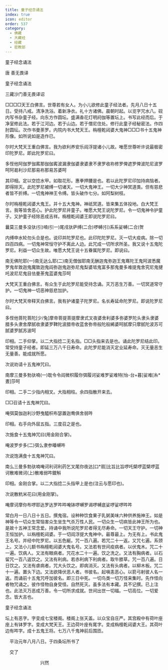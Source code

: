 ```yaml
---
title: 童子经念诵法
index: true
icon: editor
order: 537
category:
  - 佛藏
  - 大藏经
  - 经藏
  - 密教部
---
```


  童子经念诵法  

唐 善无畏译  

童子经念诵法  

三藏沙门善无畏译诏  

□□□□天王白佛言。世尊若有女人。为小儿欲修此童子经法者。先月八日十五日。受持八戒。清净洗浴。着新净衣。礼十方诸佛。晨朝时起。以览字咒水八。砚内写书杂童子经。向东方作圆坛。盛满香花灯明阏伽等置坛上。书写此经而后。于净室修此法。若于江河边。若于山边。若于僧尼住处。修行此童子经秘密法。作四肘圆坛。次作书曼荼罗。内院内书大梵天王。栴檀乾闼婆大鬼神□□□书十五鬼神形像。如所说如是造作已。  

尔时大梵天王重白佛言。我为欲利养安乐阎浮提诸小儿故。唯愿世尊听许说最极密印陀罗尼。即此陀罗尼曰。  

多恎他阿伽罗伽寗那伽伽寗波漏隶伽婆隶婆隶不隶罗收祢修罗俾遮罗俾波陀尼波罗呵阿曷利沙尼那易祢那易苏婆呵  

其印相。定以空捻水甲。如取花形。惠拳押腰是也。若以此陀罗尼印加持病恼者。即得除灭。此陀罗尼被缚一切诸天。一切大鬼神王。一切大少神冥道类。但有慈悲者皆不折缚。一切鬼神神王令缚。皆头破作七分。如阿梨树枝。  

尔时栴檀乾闼婆大鬼王。并十五大鬼神。神祇冥道。皆来集五体投地。白大梵王言。我等皆舍恶心。护此陀罗尼并童子。唯愿大梵王说陀罗尼。令一切鬼神令护童子。又护童子经除恶成吉祥。栴檀乾闼婆王即说陀罗尼曰。  

曩莫三曼多没驮(引)喃(引一)尾戌驮萨缚(二合)啰嚩(引)系系娑嚩(二合)贺  

内缚申水轮勿头合是也。说印并陀罗尼也。此印陀陀罗尼。灭一切大疫病。除一切四百四病。一切鬼神常恒守护不离此人边。此咒成一切所求所圣。我又说十五鬼陀罗尼。利益一切众生故。唯愿大梵王说十五眷属陀罗尼。即说曰。  

南无佛陀耶(一)南无达么耶(二)南无僧伽耶南无酬迦鬼弥迦王鬼骞陀王鬼阿波悉魔罗鬼牟致迦鬼魔致迦鬼阎弥迦鬼迦弥尼鬼梨婆坻鬼富多那鬼曼多难提鬼舍究尼鬼揵吒波尼尼鬼目佉曼荼鬼蓝婆鬼莎呵  

大梵天王重白佛言。有众生于此陀罗尼能受持念诵。灭万恶生万善。一切冥道常守护。一切鬼神一切恶神慈悲加护。  

尔时大梵天帝释天白佛言。我有护诸童子陀罗尼。名长寿延命陀罗尼。即说陀罗尼曰。  

多恎他菩陀菩陀[少/兔]摩帝菩提菩提摩隶式叉夜婆舍利婆多弥婆罗陀头隶头隶婆腊多头隶舍摩腻收隶婆罗鞞陀波腊帝收蓝舍弥帝般陀般絺婆呵腻摩只摩腻陀波苏可腻婆罗腻苏波呵  

印相。二手仰掌。以二大指捻二无名指。□□头指来去是也。诵此陀罗尼结此印。常受持童子经者。即延三万八千日寿命。此陀罗尼能消灭定业延寿命。灭无量恶生无量善。能成就所愿。  

次说劝请十五鬼神咒曰。  

南摩三曼多勃驮喃(一)耽令令阎微枳履你弭履诃娑难罗娑难特[怡-台+暮]娑难[糸*晝]莎呵  

印相。二手二少指内相叉。大指相柱。余四指散开来去。  

□□召请十五鬼神咒曰。  

唵弭莫伽迦利沙野曳醯枳布瑟置迦鸯俱舍弱吽  

印相。右手向外屈五指。三度召之是也。  

次施食十五鬼神咒曰(用金刚合掌)。  

唵波罗步多(二)弭么隶参皤嚩吽  

次说饱满食十五鬼神咒曰。  

南么三曼多勃驮喃唵诃利诃利药乞叉尾你夜达[口*扇]比旨比旨啰吒檗啰蓝檗啰蓝诃散难微诃(上)散难弱吽鑁斛  

印相。金刚合掌。以二大指捻二头指甲上是也(注云与愿印也)。  

次说散粇米花曰(用金刚掌)。  

唵摩诃摩你布啰耶达罗达罗吽吽唵钵啰嚩罗谒啰嚩底娑啰娑啰吽吽  

常白月一日八日十五日。撰鬼宿。设种种饮食果子乳粥美味六种供养施神王。如是神等令一切众生常恼害众生坐生气杀万性人民。一切众生一切病皆此神王所为也。是故十五神王常念爱。持诵中我所说陀罗尼者得无尽寿命。一切天王守护。一切神王恒加护。以栴檀乾闼婆。于一切阎浮提大鬼神中。最尊最上。为无有上。书此鬼王名号。并经中陀罗尼。以五色綖。咒一百八遍。若咒二十一返。又咒七遍。系颈上。又法小儿额书栴檀乾闼婆大鬼名号。又法若有世间疫病者。以伏鬼木。咒二十一遍。饮病人。又法有眼病者。咒花水二十一遍。饮之洗之。又法有胸病者。以石留咒一百八返饮之。又法有利病。若赤利病下利病者。取牛膝草。咒一百八遍。日日饮之。又法有虐病者。咒大头饮之。即病消灭。又法有头病者。以柳木板。咒二十一遍。置头下边。又法欲降伏恶人者。书彼名。起嗔恚恶心。以箭弓射彼人名一返。而诵前十五鬼咒呼加彼名。即三日中死。一切鸟类一切万怪来集时。先作怪向者物咒诵之。彼作怪物自身受怪。自然死灭。虽多法有本藏。具不记撰。已上注也。此法灭万恶成万善。令一切所求成就。世间出世一切福。一切高位。一切爱念。皆大吉也。  

童子经念诵法  

坛上有恶字。字变成七宝楼阁。楼阁上张天盖。以众宝自庄严。其宫殿中有荷叶座座上有钵罗字。变成大梵天王。王边荷叶座有尾字。变成栴檀乾闼婆大王。其荷叶边有吽字。成十五鬼王将。七万八千鬼神前后围匝。  

　平治元年八月八日。于四条坛所书了  

　交了  

　　　　　　　　兴然  
